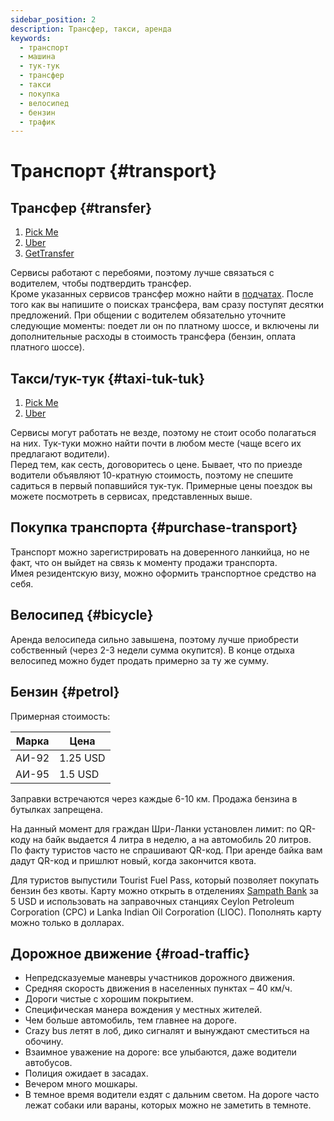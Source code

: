 ```yaml
---
sidebar_position: 2
description: Трансфер, такси, аренда
keywords:
  - транспорт
  - машина
  - тук-тук
  - трансфер
  - такси
  - покупка
  - велосипед
  - бензин
  - трафик
---
```


# Транспорт {#transport}

## Трансфер {#transfer}

1. [Pick Me](https://pickme.lk/)
2. [Uber](https://www.uber.com/lk/en/)
3. [GetTransfer](https://gettransfer.com/en)

Сервисы работают с перебоями, поэтому лучше связаться с водителем, чтобы подтвердить трансфер.  
Кроме указанных сервисов трансфер можно найти в [подчатах](../../resources.md#chats). После того как вы напишите о поисках трансфера, вам сразу поступят десятки предложений. При общении с водителем обязательно уточните следующие моменты: поедет ли он по платному шоссе, и включены ли дополнительные расходы в стоимость трансфера (бензин, оплата платного шоссе).

## Такси/тук-тук {#taxi-tuk-tuk}

1. [Pick Me](https://pickme.lk/)
2. [Uber](https://www.uber.com/lk/en/)

Сервисы могут работать не везде, поэтому не стоит особо полагаться на них.
Тук-туки можно найти почти в любом месте (чаще всего их предлагают водители).  
Перед тем, как сесть, договоритесь о цене. Бывает, что по приезде водители объявляют 10-кратную стоимость, поэтому не спешите садиться в первый попавшийся тук-тук. Примерные цены поездок вы можете посмотреть в сервисах, представленных выше.

## Покупка транспорта {#purchase-transport}

Транспорт можно зарегистрировать на доверенного ланкийца, но не факт, что он выйдет на связь к моменту продажи транспорта.  
Имея резидентскую визу, можно оформить транспортное средство на себя.

## Велосипед {#bicycle}

Аренда велосипеда сильно завышена, поэтому лучше приобрести собственный (через 2-3 недели сумма окупится). В конце отдыха велосипед можно будет продать примерно за ту же сумму.

## Бензин {#petrol}

Примерная стоимость:

| Марка | Цена  |
| ----- | ----- |
| АИ-92 | 1.25 USD |
| АИ-95 | 1.5 USD  |

Заправки встречаются через каждые 6-10 км. Продажа бензина в бутылках запрещена.

На данный момент для граждан Шри-Ланки установлен лимит: по QR-коду на байк выдается 4 литра в неделю, а на автомобиль 20 литров.  
По факту туристов часто не спрашивают QR-код. При аренде байка вам дадут QR-код и пришлют новый, когда закончится квота.

Для туристов выпустили Tourist Fuel Pass, который позволяет покупать бензин без квоты. Карту можно открыть в отделениях [Sampath Bank](https://www.sampath.lk/en/) за 5 USD и использовать на заправочных станциях Ceylon Petroleum Corporation (CPC) и Lanka Indian Oil Corporation (LIOC). Пополнять карту можно только в долларах.

## Дорожное движение {#road-traffic}

- Непредсказуемые маневры участников дорожного движения.
- Средняя скорость движения в населенных пунктах – 40 км/ч.
- Дороги чистые с хорошим покрытием.
- Специфическая манера вождения у местных жителей.
- Чем больше автомобиль, тем главнее на дороге.
- Crazy bus летят в лоб, дико сигналят и вынуждают сместиться на обочину.
- Взаимное уважение на дороге: все улыбаются, даже водители автобусов.
- Полиция ожидает в засадах.
- Вечером много мошкары.
- В темное время водители ездят с дальним светом. На дороге часто лежат собаки или вараны, которых можно не заметить в темноте.
